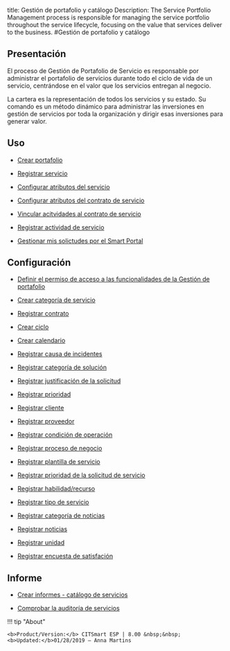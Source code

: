 title: Gestión de portafolio y catálogo
Description: The Service Portfolio Management process is responsible for managing the service portfolio throughout the service lifecycle, focusing on the value that services deliver to the business.
#Gestión de portafolio y catálogo

Presentación
----------------

El proceso de Gestión de Portafolio de Servicio es responsable por administrar el portafolio de servicios durante todo el ciclo de vida de un servicio, centrándose en el valor que los servicios entregan al negocio.

La cartera es la representación de todos los servicios y su estado. Su comando es un método dinámico para administrar las inversiones en gestión de servicios por toda la organización y dirigir esas inversiones para generar valor.

Uso
-------

- [Crear portafolio](/es-es/citsmart-esp-8/processes/portfolio-and-catalog/use/create-the-portfolio.html)

- [Registrar servicio](/es-es/citsmart-esp-8/processes/portfolio-and-catalog/use/register-a-service.html)

- [Configurar atributos del servicio](/es-es/citsmart-esp-8/processes/portfolio-and-catalog/use/configure-services-attributes.html)

- [Configurar atributos del contrato de servicio](/es-es/citsmart-esp-8/processes/portfolio-and-catalog/use/service-contract-attributes.html)

- [Vincular acitvidades al contrato de servicio](/es-es/citsmart-esp-8/processes/portfolio-and-catalog/use/link-activity-to-service-contract.html)

- [Registrar actividad de servicio](/es-es/citsmart-esp-8/processes/portfolio-and-catalog/use/register-service-activity.html)

- [Gestionar mis solictudes por el Smart Portal](/es-es/citsmart-esp-8/processes/portfolio-and-catalog/use/request-through-Smart-Portal.html)

Configuración
-----------------

- [Definir el permiso de acceso a las funcionalidades de la Gestión de portafolio](/es-es/citsmart-esp-8/initial-settings/access-settings/profile/portfolio-management.html)

- [Crear categoría de servicio](/es-es/citsmart-esp-8/processes/portfolio-and-catalog/configuration/create-service-category.html)

- [Registrar contrato](/es-es/citsmart-esp-8/processes/portfolio-and-catalog/configuration/register-contract.html)

- [Crear ciclo](/es-es/citsmart-esp-8/platform-administration/time/create-cycle.html)

- [Crear calendario](/es-es/citsmart-esp-8/platform-administration/time/create-calendar.html)

- [Registrar causa de incidentes](/es-es/citsmart-esp-8/processes/portfolio-and-catalog/configuration/register-cause-incidents.html)

- [Registrar categoría de solución](/es-es/citsmart-esp-8/processes/portfolio-and-catalog/configuration/register-solution-category.html)

- [Registrar justificación de la solicitud](/es-es/citsmart-esp-8/processes/portfolio-and-catalog/configuration/register-request-justification.html)

- [Registrar prioridad](/es-es/citsmart-esp-8/processes/portfolio-and-catalog/configuration/register-priority.html)

- [Registrar cliente](/es-es/citsmart-esp-8/processes/portfolio-and-catalog/configuration/register-client.html)

- [Registrar proveedor](/es-es/citsmart-esp-8/processes/portfolio-and-catalog/configuration/register-provider.html)

- [Registrar condición de operación](/es-es/citsmart-esp-8/processes/portfolio-and-catalog/configuration/register-operating-condition.html)

- [Registrar proceso de negocio](/es-es/citsmart-esp-8/processes/portfolio-and-catalog/configuration/register-business-process.html)

- [Registrar plantilla de servicio](/es-es/citsmart-esp-8/processes/portfolio-and-catalog/configuration/register-service-template.html)

- [Registrar prioridad de la solicitud de servicio](/es-es/citsmart-esp-8/processes/portfolio-and-catalog/configuration/register-service-request-priority.html)

- [Registrar habilidad/recurso](/es-es/citsmart-esp-8/processes/portfolio-and-catalog/configuration/register-skill-resource.html)

- [Registrar tipo de servicio](/es-es/citsmart-esp-8/processes/portfolio-and-catalog/configuration/register-type-of-service.html)

- [Registrar categoría de noticias](/es-es/citsmart-esp-8/processes/portfolio-and-catalog/configuration/register-news-category.html)

- [Registrar noticias](/es-es/citsmart-esp-8/processes/portfolio-and-catalog/configuration/register-news.html)

- [Registrar unidad](/es-es/citsmart-esp-8/platform-administration/region-and-language/register-unit.html)

- [Registrar encuesta de satisfación](/es-es/citsmart-esp-8/processes/portfolio-and-catalog/configuration/register-satisfaction-survey.html)

Informe
----------

- [Crear informes - catálogo de servicios](/es-es/citsmart-esp-8/processes/portfolio-and-catalog/configuration/reports-service-catalog.html)

- [Comprobar la auditoría de servicios](/es-es/citsmart-esp-8/processes/portfolio-and-catalog/use/service-audit.html)

!!! tip "About"

    <b>Product/Version:</b> CITSmart ESP | 8.00 &nbsp;&nbsp;
    <b>Updated:</b>01/28/2019 – Anna Martins
